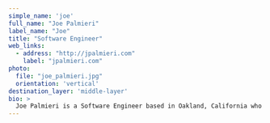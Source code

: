 ```yaml
---
simple_name: 'joe'
full_name: "Joe Palmieri"
label_name: "Joe"
title: "Software Engineer"
web_links:
  - address: "http://jpalmieri.com"
    label: "jpalmieri.com"
photo:
  file: "joe_palmieri.jpg"
  orientation: 'vertical'
destination_layer: 'middle-layer'
bio: >
  Joe Palmieri is a Software Engineer based in Oakland, California who devotes his energy to collaborative installations in the San Francisco area and beyond. He has contributed to Catacomb of Veils and, to a lesser extent, La Victrola, both shown at Burning Man 2016. Recently, he has led the conceptual and preliminary design for C60, a steel sculpture with interactive fire effects which will debut in a partially finished form at Burning Man 2017. Over the coming year, he will be adding additional fire effects to C60 and sculpting his mustache to more Dalí-like proportions.
---
```

